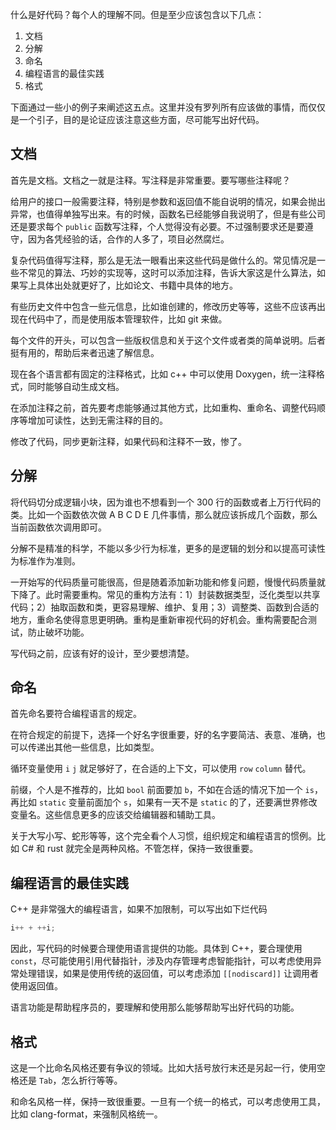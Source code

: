 什么是好代码？每个人的理解不同。但是至少应该包含以下几点：

1. 文档
2. 分解
3. 命名
4. 编程语言的最佳实践
5. 格式

下面通过一些小的例子来阐述这五点。这里并没有罗列所有应该做的事情，而仅仅是一个引子，目的是论证应该注意这些方面，尽可能写出好代码。

## 文档

首先是文档。文档之一就是注释。写注释是非常重要。要写哪些注释呢？

给用户的接口一般需要注释，特别是参数和返回值不能自说明的情况，如果会抛出异常，也值得单独写出来。有的时候，函数名已经能够自我说明了，但是有些公司还是要求每个 `public` 函数写注释，个人觉得没有必要。不过强制要求还是要遵守，因为各凭经验的话，合作的人多了，项目必然腐烂。

复杂代码值得写注释，那么是无法一眼看出来这些代码是做什么的。常见情况是一些不常见的算法、巧妙的实现等，这时可以添加注释，告诉大家这是什么算法，如果写上具体出处就更好了，比如论文、书籍中具体的地方。

有些历史文件中包含一些元信息，比如谁创建的，修改历史等等，这些不应该再出现在代码中了，而是使用版本管理软件，比如 git 来做。

每个文件的开头，可以包含一些版权信息和关于这个文件或者类的简单说明。后者挺有用的，帮助后来者迅速了解信息。

现在各个语言都有固定的注释格式，比如 c++ 中可以使用 Doxygen，统一注释格式，同时能够自动生成文档。

在添加注释之前，首先要考虑能够通过其他方式，比如重构、重命名、调整代码顺序等增加可读性，达到无需注释的目的。

修改了代码，同步更新注释，如果代码和注释不一致，惨了。

## 分解
将代码切分成逻辑小块，因为谁也不想看到一个 300 行的函数或者上万行代码的类。比如一个函数依次做 A B C D E 几件事情，那么就应该拆成几个函数，那么当前函数依次调用即可。

分解不是精准的科学，不能以多少行为标准，更多的是逻辑的划分和以提高可读性为标准作为准则。

一开始写的代码质量可能很高，但是随着添加新功能和修复问题，慢慢代码质量就下降了。此时需要重构。常见的重构方法有：1）封装数据类型，泛化类型以共享代码；2）抽取函数和类，更容易理解、维护、复用；3）调整类、函数到合适的地方，重命名使得意思更明确。重构是重新审视代码的好机会。重构需要配合测试，防止破坏功能。

写代码之前，应该有好的设计，至少要想清楚。

## 命名
首先命名要符合编程语言的规定。

在符合规定的前提下，选择一个好名字很重要，好的名字要简洁、表意、准确，也可以传递出其他一些信息，比如类型。

循环变量使用 `i` `j` 就足够好了，在合适的上下文，可以使用 `row` `column` 替代。

前缀，个人是不推荐的，比如 `bool` 前面要加 `b`，不如在合适的情况下加一个 `is`，再比如 `static` 变量前面加个 `s`，如果有一天不是 `static` 的了，还要满世界修改变量名。这些信息更多的应该交给编辑器和辅助工具。

关于大写小写、蛇形等等，这个完全看个人习惯，组织规定和编程语言的惯例。比如 C# 和 rust 就完全是两种风格。不管怎样，保持一致很重要。

## 编程语言的最佳实践
C++ 是非常强大的编程语言，如果不加限制，可以写出如下烂代码
```cpp
i++ + ++i;
```
因此，写代码的时候要合理使用语言提供的功能。具体到 C++，要合理使用 `const`，尽可能使用引用代替指针，涉及内存管理考虑智能指针，可以考虑使用异常处理错误，如果是使用传统的返回值，可以考虑添加 `[[nodiscard]]` 让调用者使用返回值。

语言功能是帮助程序员的，要理解和使用那么能够帮助写出好代码的功能。

## 格式
这是一个比命名风格还要有争议的领域。比如大括号放行末还是另起一行，使用空格还是 `Tab`，怎么折行等等。

和命名风格一样，保持一致很重要。一旦有一个统一的格式，可以考虑使用工具，比如 clang-format，来强制风格统一。
